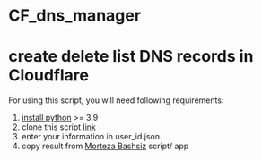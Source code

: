 # CF_dns_manager
create delete list DNS records in Cloudflare
========================
For using this script, you will need following requirements:
1. [install python](https://www.python.org/downloads/) >= 3.9
2. clone this script [link](https://github.com/ImanMontajabi/CF_dns_manager.git)
3. enter your information in user_id.json
4. copy result from [Morteza Bashsiz](https://github.com/MortezaBashsiz/CFScanner) script/ app
